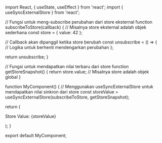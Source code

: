 import React, { useState, useEffect } from 'react';
import { useSyncExternalStore } from 'react';

// Fungsi untuk meng-subscribe perubahan dari store eksternal
function subscribeToStore(callback) {
  // Misalnya store eksternal adalah objek sederhana
  const store = { value: 42 };

  // Callback akan dipanggil ketika store berubah
  const unsubscribe = () => {
    // Logika untuk berhenti mendengarkan perubahan
  };

  return unsubscribe;
}

// Fungsi untuk mendapatkan nilai terbaru dari store
function getStoreSnapshot() {
  return store.value; // Misalnya store adalah objek global
}

function MyComponent() {
  // Menggunakan useSyncExternalStore untuk mendapatkan nilai sinkron dari store
  const storeValue = useSyncExternalStore(subscribeToStore, getStoreSnapshot);

  return (
    <div>
      <p>Store Value: {storeValue}</p>
    </div>
  );
}

export default MyComponent;
